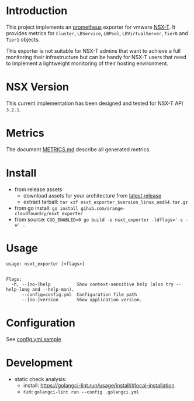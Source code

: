 # Introduction

This project implements an [prometheus] exporter for vmware [NSX-T]. It provides
metrics for `Cluster`, `LBService`, `LBPool`, `LBVirtualServer`, `Tier0` and `Tier1` objects.

This exporter is not suitable for NSX-T admins that want to achieve a full monitoring their
infrastructure but can be handy for NSX-T users that need to implement a lightweight monitoring
of their hosting environment.


[prometheus]: https://prometheus.io/docs/instrumenting/exporters/
[NSX-T]: https://developer.vmware.com/apis/1248/nsx-t

# NSX Version

This current implementation has been designed and tested for NSX-T API `3.2.1`.

# Metrics

The document [METRICS.md](./METRICS.md) describe all generated metrics.


# Install

* from release assets
  * download assets for your architecture from [latest release]
  * extract tarball: `tar xzf nsxt_exporter_$version_linux_amd64.tar.gz`
* from go install: `go install gihub.com/orange-cloudfoundry/nsxt_exporter`
* from source: `CGO_ENABLED=0 go build -o nsxt_exporter -ldflags='-s -w' .`

[latest release]: https://github.com/orange-cloudfoundry/nsxt_exporter/releases

# Usage

```
usage: nsxt_exporter [<flags>]


Flags:
  -h, --[no-]help          Show context-sensitive help (also try --help-long and --help-man).
      --config=config.yml  Configuration file path
      --[no-]version       Show application version.
```

# Configuration

See [config.yml.sample](./config.yml.sample)

# Development

- static check analysis:
  - install: https://golangci-lint.run/usage/install/#local-installation
  - run: `golangci-lint run --config .golangci.yml`
